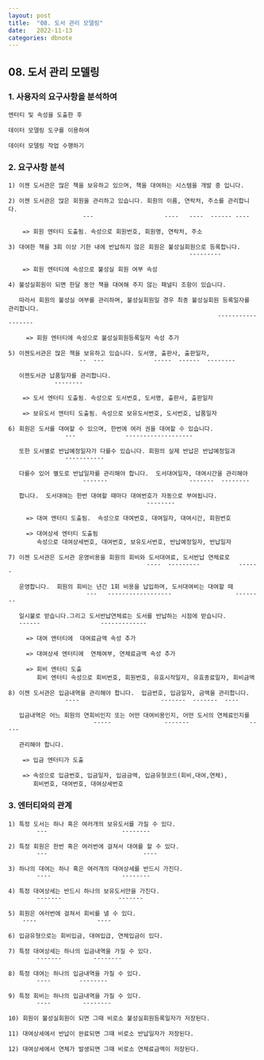 ```yaml
---
layout: post
title:  "08. 도서 관리 모델링"
date:   2022-11-13
categories: dbnote
---
```


## 08. 도서 관리 모델링

### 1. 사용자의 요구사항을 분석하여 

    엔터티 및 속성을 도출한 후

    데이터 모델링 도구를 이용하여

    데이터 모델링 작업 수행하기 

### 2. 요구사항 분석 

    1) 이젠 도서관은 많은 책을 보유하고 있으며, 책을 대여하는 시스템을 개발 중 입니다.

    2) 이젠 도서관은 많은 회원을 관리하고 있습니다. 회원의 이름, 연락처, 주소를 관리합니다.
                         ---                    ----   ----  ------ ----

        => 회원 엔터티 도출됨. 속성으로 회원번호, 회원명, 연락처, 주소 

    3) 대여한 책을 3회 이상 기한 내에 반납하지 않은 회원은 불성실회원으로 등록합니다.
                                                       ---------

        => 회원 엔터티에 속성으로 불성실 회원 여부 속성                                               

    4) 불성실회원이 되면 한달 동안 책을 대여해 주지 않는 패널티 조항이 있습니다.

       따라서 회원의 불성실 여부를 관리하며, 불성실회원일 경우 최종 불성실회원 등록일자를 관리합니다.
                                                               ------------------

         => 회원 엔터티에 속성으로 불성실회원등록일자 속성 추가        

    5) 이젠도서관은 많은 책을 보유하고 있습니다. 도서명, 출판사, 출판일자, 
                        --  ---              -----  ------  --------     

       이젠도서관 납품일자를 관리합니다.
                 --------                             

        => 도서 엔터티 도출됨. 속성으로 도서번호, 도서명, 출판사, 출판일자

        => 보유도서 엔터티 도출됨. 속성으로 보유도서번호, 도서번호, 납품일자 

    6) 회원은 도서를 대여할 수 있으며, 한번에 여러 권을 대여할 수 있습니다.
                    ---              -------------------

       또한 도서별로 반납예정일자가 다를수 있습니다. 회원의 실제 반납은 반납예정일과
                    -----------

       다를수 있어 별도로 반납일자를 관리해야 합니다.  도서대여일자, 대여시간을 관리해야
                         -------                       -------  --------

       합니다.  도서대여는 한번 대여할 때마다 대여번호가 자동으로 부여됩니다.                         
                                           -------- 

         => 대여 엔터티 도출됨.  속성으로 대여번호, 대여일자, 대여시간, 회원번호 

         => 대여상세 엔터티 도출됨
            속성으로 대여상세번호, 대여번호, 보유도서번호, 반납예정일자, 반납일자

    7) 이젠 도서관은 도서관 운영비용을 회원의 회비와 도서대여료, 도서반납 연체료로 
                                           ----  ---------           ------

       운영합니다.  회원의 회비는 년간 1회 비용을 납입하며, 도서대여비는 대여할 때
                          ---   ------------------                  --------

       일시불로 받습니다.그리고 도서반납연체료는 도서를 반납하는 시점에 받습니다.      
       ------                 ------------- 

         => 대여 엔터티에  대여료금액 속성 추가 

         => 대여상세 엔터티에  연체여부, 연체료금액 속성 추가      

         => 회비 엔터티 도출
            회비 엔터티 속성으로 회비번호, 회원번호, 유효시작일자, 유효종료일자, 회비금액 

    8) 이젠 도서관은 입금내역을 관리해야 합니다.  입금번호, 입금일자, 금액을 관리합니다.   
                    ----                       -------  -------  ----

       입금내역은 어느 회원의 연회비인지 또는 어떤 대여비용인지, 어떤 도서의 연체료인지를
                            -----               -------                 ----- 

       관리해야 합니다.             

        => 입금 엔터티가 도출 

        => 속성으로 입금번호, 입금일자, 입금금액, 입금유형코드(회비,대여,연체),
           회비번호, 대여번호, 대여상세번호 

### 3. 엔터티와의 관계 

    1) 특정 도서는 하나 혹은 여러개의 보유도서를 가질 수 있다.
            ---                     --------

    2) 특정 회원은 한번 혹은 여러번에 걸쳐서 대여를 할 수 있다.
            ---                           ----        

    3) 하나의 대여는 하나 혹은 여러개의 대여상세를 반드시 가진다.
            ----                    -------- 

    4) 특정 대여상세는 반드시 하나의 보유도서만을 가진다.
            -------                -------

    5) 회원은 여러번에 걸쳐서 회비를 낼 수 있다.
        ----                 ----

    6) 입금유형으로는 회비입금, 대여입급, 연체입금이 있다.

    7) 특정 대여상세는 하나의 입금내역을 가질 수 있다.
            -------         --------

    8) 특정 대여는 하나의 입금내역을 가질 수 있다.
            ----        --------

    9) 특정 회비는 하나의 입금내역을 가질 수 있다.
            ----         --------

    10) 회원이 불성실회원이 되면 그때 비로소 불성실회원등록일자가 저장된다.

    11) 대여상세에서 반납이 완료되면 그때 비로소 반납일자가 저장된다.

    12) 대여상세에서 연체가 발생되면 그때 비로소 연체료금액이 저장된다.        



